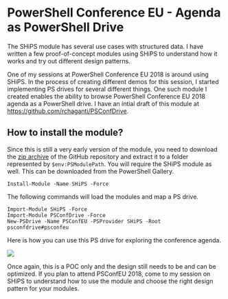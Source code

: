 # PowerShell Conference EU - Agenda as PowerShell Drive #
The SHiPS module has several use cases with structured data. I have written a few proof-of-concept modules using SHiPS to understand how it works and try out different design patterns.

One of my sessions at PowerShell Conference EU 2018 is around using SHiPS. In the process of creating different demos for this session, I started implementing PS drives for several different things. One such module I created enables the ability to browse PowerShell Conference EU 2018 agenda as a PowerShell drive. I have an intial draft of this module at https://github.com/rchaganti/PSConfDrive. 

## How to install the module?
Since this is still a very early version of the module, you need to download the [zip archive](https://github.com/rchaganti/PSConfDrive/archive/master.zip) of the GitHub repository and extract it to a folder represented by `$env:PSModulePath`. You will require the SHiPS module as well. This can be downloaded from the PowerShell Gallery.

    Install-Module -Name SHiPS -Force

The following commands will load the modules and map a PS drive.

    Import-Module SHiPS -Force
    Import-Module PSConfDrive -Force
    New-PSDrive -Name PSConfEU -PSProvider SHiPS -Root psconfdrive#psconfeu

Here is how you can use this PS drive for exploring the conference agenda.

![](https://i.imgur.com/cgdueER.gif)

Once again, this is a POC only and the design still needs to be and can be optimized. If you plan to attend PSConfEU 2018, come to my session on SHiPS to understand how to use the module and choose the right design pattern for your modules. 